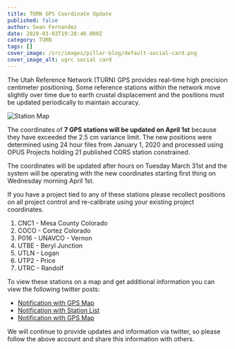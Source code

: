 ```yaml
---
title: TURN GPS Coordinate Update
published: false
author: Sean Fernandez
date: 2020-03-03T19:28:40.000Z
category: TURN
tags: []
cover_image: /src/images/pillar-blog/default-social-card.png
cover_image_alt: ugrc social card
---
```


The Utah Reference Network (TURN) GPS provides real-time high precision centimeter positioning. Some reference stations within the network move slightly over time due to earth crustal displacement and the positions must be updated periodically to maintain accuracy.

![Station Map](/images/404.png)

The coordinates of **7 GPS stations will be updated on April 1st** because they have exceeded the 2.5 cm variance limit. The new positions were determined using 24 hour files from January 1, 2020 and processed using OPUS Projects holding 21 published CORS station constrained.

The coordinates will be updated after hours on Tuesday March 31st and the system will be operating with the new coordinates starting first thing on Wednesday morning April 1st.

If you have a project tied to any of these stations please recollect positions on all project control and re-calibrate using your existing project coordinates.

1. CNC1 - Mesa County Colorado
1. COCO - Cortez Colorado
1. P016 - UNAVCO - Vernon
1. UTBE - Beryl Junction
1. UTLN - Logan
1. UTP2 - Price
1. UTRC - Randolf

To view these stations on a map and get additional information you can view the following twitter posts:

- [Notification with GPS Map](https://x.com/UTSurveyor/status/1234914446486585344)
- [Notification with Station List](https://x.com/UTSurveyor/status/1234915989055107072)
- [Notification with GPS Map](https://x.com/UTSurveyor/status/1234916459698016256)

We will continue to provide updates and information via twitter, so please follow the above account and share this information with others.
